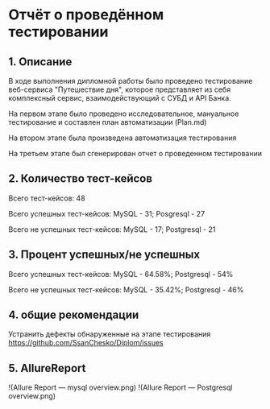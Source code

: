 # Отчёт о проведённом тестировании

## 1. Описание

В ходе выполнения дипломной работы было проведено тестирование веб-сервиса "Путешествие дня", которое представляет из себя комплексный сервис, взаимодействующий с СУБД и API Банка.

На первом этапе было проведено исследовательное, мануальное тестирование и составлен план автоматизации (Plan.md)

На втором этапе была произведена автоматизация тестирования

На третьем этапе был сгенерирован отчет о проведенном тестировании

## 2. Количество тест-кейсов
Всего тест-кейсов: 48

Всего успешных тест-кейсов: MySQL - 31; Posgresql - 27

Всего не успешных тест-кейсов: MySQL - 17; Postgresql - 21

## 3. Процент успешных/не успешных

Всего успешных тест-кейсов: MySQL - 64.58%; Postgresql - 54%

Всего не успешных тест-кейсов: MySQL - 35.42%; Postgresql - 46%


## 4. общие рекомендации

Устранить дефекты обнаруженные на этапе тестирования https://github.com/SsanChesko/Diplom/issues

## 5. AllureReport
!(Allure Report — mysql overview.png)
!(Allure Report — Postgresql overview.png)
